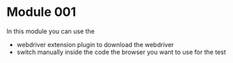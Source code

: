 # Module 001

In this module you can use the 
* webdriver extension plugin to download the webdriver
* switch manually inside the code the browser you want to use for the test
